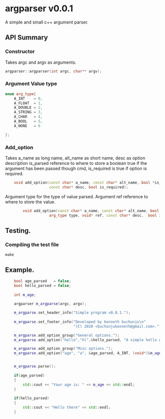 argparser v0.0.1
================

A simple and small c++ argument parser.

API Summary
-----------

### Constructor ###
Takes argc and argv as arguments.
```c++
argparser::argparser(int argc, char** argv);
```
### Argument Value type ###

```c++
enum arg_type{
    A_INT    = 0,
    A_FLOAT  = 1,
    A_DOUBLE = 2,
    A_STRING = 3,
    A_CHAR   = 4,
    A_BOOL   = 5,
    A_NONE   = 6

};
```

### Add_option ###
Takes a_name as long name, alt_name as short name, desc as option description
is_parsed reference to where to store a boolean true if the argument has been 
passed though cmd, 
is_required is true if option is required.
```c++
    void add_option(const char* a_name, const char* alt_name, bool *is_parsed, 
                    const char* desc, bool is_required);
```
Argument type for the type of value parsed. 
Argument ref reference to where to store the value.
```c++
        void add_option(const char* a_name, const char* alt_name, bool *is_parsed, 
                    arg_type type, void* ref, const char* desc,  bool is_required);
```

Testing.
-------

### Compiling the test file ###
    make 


Example.
--------
```c++
    bool age_parsed   = false;
    bool hello_parsed = false;
    
    int m_age;
    
    argparser m_argparse(argc, argv);

    m_argparse.set_header_info("Simple program v0.0.1.");
    
    m_argparse.set_footer_info("Developed by kenneth buchunju\n"
                               "(C) 2020 <buchunjukenneth@gmail.com>.");

    m_argparse.add_option_group("General options.");
    m_argparse.add_option("hello","hl",&hello_parsed, "A simple hello greeting", false);

    m_argparse.add_option_group("Misc options.");
    m_argparse.add_option("age", "a", &age_parsed, A_INT, (void*)&m_age, "Age of the user",true); 


    m_argparse.parse();
    
    if(age_parsed)
    {
        std::cout << "Your age is: " << m_age << std::endl;
    }
    
    if(hello_parsed)
    {
        std::cout << "Hello there" << std::endl;
    }

```
